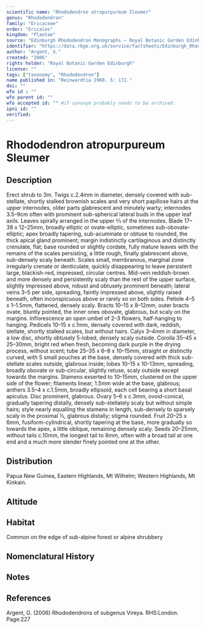 ```yaml
---
scientific name: "Rhododendron atropurpureum Sleumer"
genus: "Rhododendron"
family: "Ericaceae"
order: "Ericales"
kingdom: "Plantae"
source: "Edinburgh Rhododendron Monographs – Royal Botanic Garden Edinburgh"
identifier: "https://data.rbge.org.uk/service/factsheets/Edinburgh_Rhododendron_Monographs.xhtml"
author: "Argent, G."
created: "2006"
rights holder: "Royal Botanic Garden Edinburgh"
license: ""
tags: ["taxonomy", "Rhododendron"]
name published in: "Reinwardtia 1960. 5: 172."
doi: ""
wfo id : ""
wfo parent id: ""
wfo accepted id: "" #if synonym probably needs to be archived.                      
ipni id: ""
verified:
---
```


                       

# Rhododendron atropurpureum Sleumer

## Description
Erect shrub to 3m. Twigs c.2.4mm in diameter, densely covered with sub-stellate, shortly stalked brownish scales and very short papillose hairs at the upper internodes, older parts glabrescent and minutely warty; internodes 3.5–9cm often with prominent sub-spherical lateral buds in the upper leaf axils. Leaves spirally arranged in the upper 2⁄3 of the internodes. Blade 17–38 x 12–25mm, broadly elliptic or ovate-elliptic, sometimes sub-obovate-elliptic; apex broadly tapering, sub-acuminate or obtuse to rounded, the thick apical gland prominent; margin indistinctly cartilaginous and distinctly crenulate, flat; base rounded or slightly cordate, fully mature leaves with the remains of the scales persisting, a little rough, finally glabrescent above, sub-densely scaly beneath. Scales small, membranous, marginal zone irregularly crenate or denticulate, quickly disappearing to leave persistent large, blackish-red, impressed, circular centres. Mid-vein reddish-brown and more densely and persistently scaly than the rest of the upper surface, slightly impressed above, robust and obtusely prominent beneath; lateral veins 3–5 per side, spreading, faintly impressed above, slightly raised beneath, often inconspicuous above or rarely so on both sides. Petiole 4–5 x 1–1.5mm, flattened, densely scaly. Bracts 10–15 x 8–12mm, outer bracts ovate, bluntly pointed, the inner ones obovate, glabrous, but scaly on the margins. Inflorescence an open umbel of 2–3 flowers, half-hanging to hanging. Pedicels 10–15 x c.1mm, densely covered with dark, reddish, stellate, shortly stalked scales, but without hairs. Calyx 3–4mm in diameter, a low disc, shortly obtusely 5-lobed, densely scaly outside. Corolla 35–45 x 25–30mm, bright red when fresh, becoming dark purple in the drying process, without scent; tube 25–35 x 6–8 x 10–15mm, straight or distinctly curved, with 5 small pouches at the base, densely covered with thick sub-stellate scales outside, glabrous inside; lobes 10–15 x 10–13mm, spreading, broadly obovate or sub-circular, slightly retuse, scaly outside except towards the margins. Stamens exserted to 10–15mm, clustered on the upper side of the flower; filaments linear, 1.5mm wide at the base, glabrous; anthers 3.5–4 x c.1.5mm, broadly ellipsoid, each cell bearing a short basal apiculus. Disc prominent, glabrous. Ovary 5–6 x c.3mm, ovoid-conical, gradually tapering distally, densely sub-stellately scaly but without simple hairs; style nearly equalling the stamens in length, sub-densely to sparsely scaly in the proximal 1⁄3, glabrous distally; stigma rounded. Fruit 20–25 x 6mm, fusiform-cylindrical, shortly tapering at the base, more gradually so towards the apex, a little oblique, remaining densely scaly. Seeds 20–25mm, without tails c.10mm, the longest tail to 8mm, often with a broad tail at one end and a much more slender finely pointed one at the other.

## Distribution
Papua New Guinea, Eastern Highlands, Mt Wilhelm; Western Highlands, Mt Kinkain.

## Altitude


## Habitat
Common on the edge of sub-alpine forest or alpine shrubbery

## Nomenclatural History

                       
## Notes


## References

Argent, G. (2006) Rhododendrons of subgenus Vireya. RHS:London. Page:227
